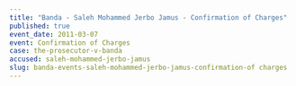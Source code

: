 ```yaml
---
title: "Banda - Saleh Mohammed Jerbo Jamus - Confirmation of Charges"
published: true
event_date: 2011-03-07
event: Confirmation of Charges
case: the-prosecutor-v-banda
accused: saleh-mohammed-jerbo-jamus
slug: banda-events-saleh-mohammed-jerbo-jamus-confirmation-of charges
---
```

